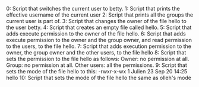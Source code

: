 0: Script that switches the current user to betty.
1: Script that prints the effective username of the current user
2: Script that prints all the groups the current user is part of.
3: Script that changes the owner of the file hello to the user betty.
4: Script that creates an empty file called hello.
5: Script that adds execute permission to the owner of the file hello.
6: Script that adds execute permission to the owner and the group owner, and read permission to the users, to the file hello.
7: Script that adds execution permission to the owner, the group owner and the other users, to the file hello
8: Script that sets the permission to the file hello as follows: Owner: no permission at all. Group: no permission at all. Other users: all the permissions.
9: Script that sets the mode of the file hello to this: -rwxr-x-wx 1 Julien 23 Sep 20 14:25 hello
10: Script that sets the mode of the file hello the same as olleh's mode
